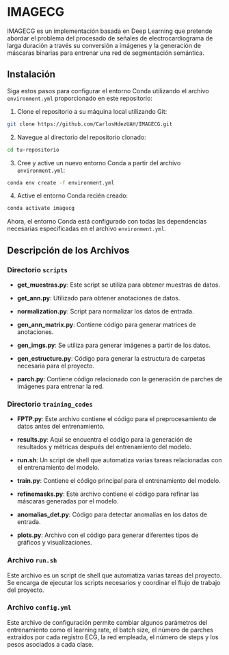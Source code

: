 # IMAGECG

IMAGECG es un implementación basada en Deep Learning que pretende abordar el problema del procesado de señales de electrocardiograma de larga duración a través su conversión a imágenes y la generación de máscaras binarias para entrenar una red de segmentación semántica.

## Instalación

Siga estos pasos para configurar el entorno Conda utilizando el archivo `environment.yml` proporcionado en este repositorio:

1. Clone el repositorio a su máquina local utilizando Git:

```bash
git clone https://github.com/CarlosHdezUAH/IMAGECG.git
```

2. Navegue al directorio del repositorio clonado:

```bash
cd tu-repositorio
```

3. Cree y active un nuevo entorno Conda a partir del archivo `environment.yml`:

```bash
conda env create -f environment.yml
```

4. Active el entorno Conda recién creado:

```bash
conda activate imagecg
```

Ahora, el entorno Conda está configurado con todas las dependencias necesarias especificadas en el archivo `environment.yml`.

## Descripción de los Archivos


### Directorio `scripts`

- **get_muestras.py**: Este script se utiliza para obtener muestras de datos.

- **get_ann.py**: Utilizado para obtener anotaciones de datos.

- **normalization.py**: Script para normalizar los datos de entrada.

- **gen_ann_matrix.py**: Contiene código para generar matrices de anotaciones.

- **gen_imgs.py**: Se utiliza para generar imágenes a partir de los datos.

- **gen_estructure.py**: Código para generar la estructura de carpetas necesaria para el proyecto.

- **parch.py**: Contiene código relacionado con la generación de parches de imágenes para entrenar la red.


### Directorio `training_codes`

- **FPTP.py**: Este archivo contiene el código para el preprocesamiento de datos antes del entrenamiento.

- **results.py**: Aquí se encuentra el código para la generación de resultados y métricas después del entrenamiento del modelo.

- **run.sh**: Un script de shell que automatiza varias tareas relacionadas con el entrenamiento del modelo.

- **train.py**: Contiene el código principal para el entrenamiento del modelo.

- **refinemasks.py**: Este archivo contiene el código para refinar las máscaras generadas por el modelo.

- **anomalias_det.py**: Código para detectar anomalías en los datos de entrada.

- **plots.py**: Archivo con el código para generar diferentes tipos de gráficos y visualizaciones.

### Archivo `run.sh`

Este archivo es un script de shell que automatiza varias tareas del proyecto. Se encarga de ejecutar los scripts necesarios y coordinar el flujo de trabajo del proyecto.

### Archivo `config.yml`

Este archivo de configuración permite cambiar algunos parámetros del entrenamiento como el learning rate, el batch size, el número de parches extraidos por cada registro ECG, la red empleada, el número de steps y los pesos asociados a cada clase.


